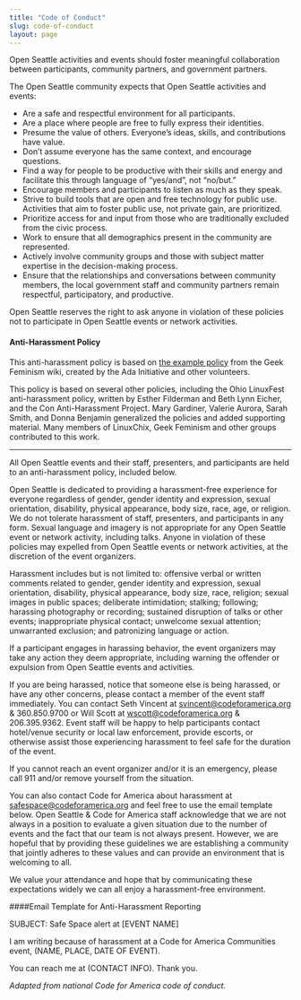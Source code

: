 ```yaml
---
title: "Code of Conduct"
slug: code-of-conduct
layout: page
---
```


Open Seattle activities and events should foster meaningful collaboration between participants, community partners, and government partners.

The Open Seattle community expects that Open Seattle activities and events:

- Are a safe and respectful environment for all participants.
- Are a place where people are free to fully express their identities.
- Presume the value of others. Everyone’s ideas, skills, and contributions have value.
- Don’t assume everyone has the same context, and encourage questions.
- Find a way for people to be productive with their skills and energy and facilitate this through language of “yes/and”, not “no/but.”
- Encourage members and participants to listen as much as they speak.
- Strive to build tools that are open and free technology for public use. Activities that aim to foster public use, not private gain, are prioritized.
- Prioritize access for and input from those who are traditionally excluded from the civic process. 
- Work to ensure that all demographics present in the community are represented. 
- Actively involve community groups and those with subject matter expertise in the decision-making process.
- Ensure that the relationships and conversations between community members, the local government staff and community partners remain respectful, participatory, and productive.

Open Seattle reserves the right to ask anyone in violation of these policies not to participate in Open Seattle events or network activities.

#### Anti-Harassment Policy

This anti-harassment policy is based on <a href="http://geekfeminism.wikia.com/wiki/Conference_anti-harassment/Policy">the example policy</a> from the Geek Feminism wiki, created by the Ada Initiative and other volunteers.

This policy is based on several other policies, including the Ohio LinuxFest anti-harassment policy, written by Esther Filderman and Beth Lynn Eicher, and the Con Anti-Harassment Project. Mary Gardiner, Valerie Aurora, Sarah Smith, and Donna Benjamin generalized the policies and added supporting material. Many members of LinuxChix, Geek Feminism and other groups contributed to this work.

* * * 

All Open Seattle events and their staff, presenters, and participants are held to an anti-harassment policy, included below.

Open Seattle is dedicated to providing a harassment-free experience for everyone regardless of gender, gender identity and expression, sexual orientation, disability, physical appearance, body size, race, age, or religion. We do not tolerate harassment of staff, presenters, and participants in any form. Sexual language and imagery is not appropriate for any Open Seattle event or network activity, including talks. Anyone in violation of these policies may expelled from Open Seattle events or network activities, at the discretion of the event organizers.

Harassment includes but is not limited to: offensive verbal or written comments related to gender, gender identity and expression, sexual orientation, disability, physical appearance, body size, race, religion; sexual images in public spaces; deliberate intimidation; stalking; following; harassing photography or recording; sustained disruption of talks or other events; inappropriate physical contact; unwelcome sexual attention; unwarranted exclusion; and patronizing language or action.

If a participant engages in harassing behavior, the event organizers may take any action they deem appropriate, including warning the offender or expulsion from Open Seattle events and activities. 

If you are being harassed, notice that someone else is being harassed, or have any other concerns, please contact a member of the event staff immediately. You can contact Seth Vincent at svincent@codeforamerica.org & 360.850.9700 or Will Scott at wscott@codeforamerica.org & 206.395.9362. Event staff will be happy to help participants contact hotel/venue security or local law enforcement, provide escorts, or otherwise assist those experiencing harassment to feel safe for the duration of the event.

If you cannot reach an event organizer and/or it is an emergency, please call 911 and/or remove yourself from the situation. 

You can also contact Code for America about harassment at safespace@codeforamerica.org and feel free to use the email template below. Open Seattle & Code for America staff acknowledge that we are not always in a position to evaluate a given situation due to the number of events and the fact that our team is not always present. However, we are hopeful that by providing these guidelines we are establishing a community that jointly adheres to these values and can provide an environment that is welcoming to all.

We value your attendance and hope that by communicating these expectations widely we can all enjoy a harassment-free environment.

####Email Template for Anti-Harassment Reporting

SUBJECT: Safe Space alert at [EVENT NAME]

I am writing because of harassment at a Code for America Communities event, (NAME, PLACE, DATE OF EVENT). 

You can reach me at (CONTACT INFO). Thank you.


_Adapted from national Code for America code of conduct._
